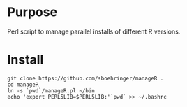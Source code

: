 # Purpose

Perl script to manage parallel installs of different R versions.

# Install

```
git clone https://github.com/sboehringer/manageR .
cd manageR
ln -s `pwd`/manageR.pl ~/bin
echo 'export PERL5LIB=$PERL5LIB:'`pwd` >> ~/.bashrc
```
